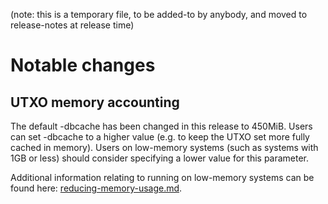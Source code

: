 (note: this is a temporary file, to be added-to by anybody, and moved to
release-notes at release time)

Notable changes
===============

UTXO memory accounting
----------------------

The default -dbcache has been changed in this release to 450MiB. Users can set -dbcache to a higher value (e.g. to keep the UTXO set more fully cached in memory). Users on low-memory systems (such as systems with 1GB or less) should consider specifying a lower value for this parameter.

Additional information relating to running on low-memory systems can be found here: [reducing-memory-usage.md](https://github.com/moonroomcash/moonroomcash/blob/master/doc/reducing-memory-usage.md).

